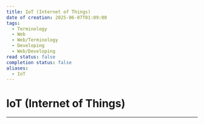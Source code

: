 ```yaml
---
title: IoT (Internet of Things)
date of creation: 2025-06-07T01:09:00
tags:
  - Terminology
  - Web
  - Web/Terminology
  - Developing
  - Web/Developing
read status: false
completion status: false
aliases:
  - IoT
---
```

# IoT (Internet of Things)
---
